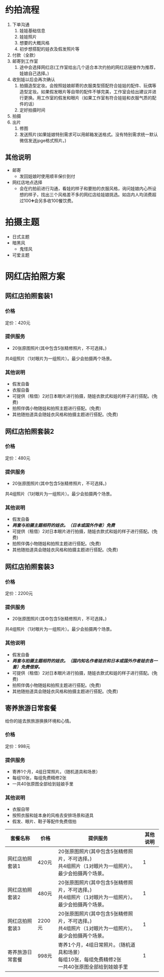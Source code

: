 # 约拍流程


1. 下单沟通
   1. 娃娃基础信息
   2. 娃娃照片
   3. 想要的大概风格
   4. 初步想搭配的娃衣及假发照片等
2. 付款（全款）
3. 邮寄到工作室
   1. 途中会选择网红店(工作室给出几个适合本次约拍的网红店链接作为推荐，娃娘自己选择。) 
4. 收到娃以后会再次确认
   1. 拍摄造型定妆。会按照娃娘邮寄的衣服类型搭配符合娃娃的配件、玩偶等造型定妆。如果假发眼片等自带的配件不够完美，工作室会给出建议并进行更换。用工作室的假发和眼片（如果工作室有符合娃娃和衣服气质的配件的话）
   2. 定好拍摄时间
5. 拍摄
6. 出片
   1. 修图
   2. 发送照片(如果娃娘特别需求可以用邮箱发送格式。没有特别需求统一默认微信发送jpge格式照片。)

## 其他说明

* 邮寄
  * 发回娃娘时使用顺丰保价到付 
* 网红店地点选择
  * 会在约拍前进行沟通，看娃的样子和要拍的衣服风格，询问娃娘内心所设想的样子，找出三个风格差不多的网红店给娃娘挑选。如店内人均消费超过100➕会另多收100餐饮费。 

# 拍摄主题

* 日式主题
* 暗黑风
  * 鬼怪风
* 可爱主题

# 网红店拍照方案

## 网红店拍照套装1

### 价格

定价：420元

### 提供服务

* 20张原图照片(其中包含5张精修照片，不可选择。)

共4组照片（1对眼片为一组照片）。最少会拍摄两个场景。

### 其他说明

* 假发自备
* 衣服自备
* 可提供（租借）2对日本眼片进行拍摄，随娃衣款式和娃的样子进行搭配。(免费)
* 拍照伴偶小物随娃和拍照主题进行搭配。(免费)
* 其他随拍道具会随娃衣风格和拍摄主题进行搭配。(免费)

## 网红店拍照套装2

### 价格

定价：480元

### 提供服务

* 20张原图照片(其中包含5张精修照片，不可选择。)

共4组照片（1对眼片为一组照片）。最少会拍摄两个场景。

### 其他说明

* 假发自备
* **_两套与拍摄主题相符的娃衣。（日本或国外作者）免费_**
* 可提供（租借）2对日本眼片进行拍摄，随娃衣款式和娃的样子进行搭配。(免费)
* 拍照伴偶小物随娃和拍照主题进行搭配。(免费)
* 其他随拍道具会随娃衣风格和拍摄主题进行搭配。(免费)

## 网红店拍照套装3

### 价格

定价：2200元

### 提供服务

* 20张原图照片(其中包含5张精修照片，不可选择。)

共4组照片（1对眼片为一组照片）。最少会拍摄两个场景。

### 其他说明

* 假发自备
* **_两套与拍摄主题相符的娃衣。（国内知名作者娃衣和日本或国外作者娃衣各一套）免费借穿。_**
* 可提供（租借）2对日本眼片进行拍摄，随娃衣款式和娃的样子进行搭配。(免费)
* 拍照伴偶小物随娃和拍照主题进行搭配。(免费)
* 其他随拍道具会随娃衣风格和拍摄主题进行搭配。(免费)


## 寄养旅游日常套餐
给你的娃去旅旅游换换环境和心情。

### 价格

定价：998元

### 提供服务

* 寄养1个月，4组日常照片。（随机道具和场景）
* 每组10张，每组免费精修2张
* 一共40张原图全部给到娃娘手里


### 其他说明

* 衣服自带
* 按照衣服和娃本身的风格去安排场景和道具
* 假发、眼片、鞋子等配件免费借拍

| 套餐名称     | 价格    | 提供服务                                                        | 其他说明 |
|----------|-------|-------------------------------------------------------------|------|
| 网红店拍照套装1 | 420元  | 20张原图照片(其中包含5张精修照片，不可选择。)<br>共4组照片（1对眼片为一组照片）。最少会拍摄两个场景。    | 1    |
| 网红店拍照套装2 | 480元  | 20张原图照片(其中包含5张精修照片，不可选择。)<br>共4组照片（1对眼片为一组照片）。最少会拍摄两个场景。    | 1    |
| 网红店拍照套装3 | 2200元 | 20张原图照片(其中包含5张精修照片，不可选择。)<br>共4组照片（1对眼片为一组照片）。最少会拍摄两个场景。    | 1    |
| 寄养旅游日常套餐 | 998元  | 寄养1个月，4组日常照片。（随机道具和场景）<br>每组10张，每组免费精修2张<br>一共40张原图全部给到娃娘手里 | 1    |





